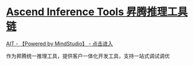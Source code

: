 # [Ascend Inference Tools 昇腾推理工具链](README.md)

[ AIT - 【Powered by MindStudio】 - 点击进入](README.md)


作为昇腾统一推理工具，提供客户一体化开发工具，支持一站式调试调优
